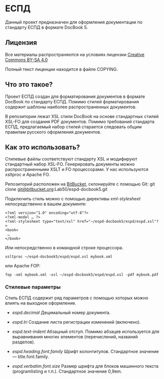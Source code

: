 # <docbook>ЕСПД</docbook>

Данный проект предназначен для оформления документации
по стандарту ЕСПД в формате DocBook 5.

## Лицензия

Все материалы распространяются на условиях
лицензии [Creative Commons BY-SA 4.0](http://creativecommons.org/licenses/by-sa/4.0/deed.ru)

Полный текст лиценции находится в файле COPYING.

## Что это такое?

Проект <docbook>ЕСПД</docbook> создан для форматирования документов
в формате DocBook по стандарту ЕСПД. Помимо стилей форматирования
содержит шаблоны наиболее распространенных документов.

В репозитории лежат XSL стили DocBook на основе стандартных стилей
XSL-FO для создания PDF документов. Помимо требований стандарта ЕСПД,
предлагаемый набор стилей старается следовать общим правилам русского
оформления документов.

## Как это использовать?

Стилевые файлы соответствуют стандарту XSL и модифируют стандартный
набор XSL-FO. Генерировать документы можно распространенными XSLT и FO
процессорами. У нас используются xsltproc и Apache FO.

Репозиторий расположен на [BitBucket](https://bitbucket.org/Lab50/espd-docbook5),
склонируйте с помощью Git:
    git clone git@bitbucket.org:Lab50/espd-docbook5.git

Подключить стиль можно с помощью директивы *xml-stylesheet* непосредственно
в вашем документе:

    <?xml version="1.0" encoding="utf-8"?>
    <?xml-model … ?>
    <?xml-stylesheet type="text/xsl" href="~/espd-docbook5/espd/espd.xsl"?>
    <book>
     …
    </book>

Или непосредственно в командной строке процессора.

    xsltproc ~/espd-docbook5/espd/espd.xsl mybook.xml

или Apache FOP:

    fop -xml mybook.xml -xsl ~/espd-docbook5/espd/espd.xsl -pdf mybook.pdf

### Стилевые параметры

Стиль <docbook>ЕСПД</docbook> содержит ряд параметров с помощью
хоторых можно влиять на выходное оформление.

 *  *espd.decimal*
    Децимальный номер документа.

 *  *espd.lri*
    Создание листа регистрации изменений (включено).

 *  *espd.text-indent*
    Абзацный отступ. Помимо абзацев используется для выравнивания
    многих элементов (перечислений, названий разделов).

 *  *espd.heading.font.family*
    Шрифт колонтитулов. Стандартное значение — title.font.family.

 *  *espd.verbatim.font.size* 
    Размер шрифта для блоков машинного текста (programlisting и т.п.).
    Стандартное значение 0,9em.
